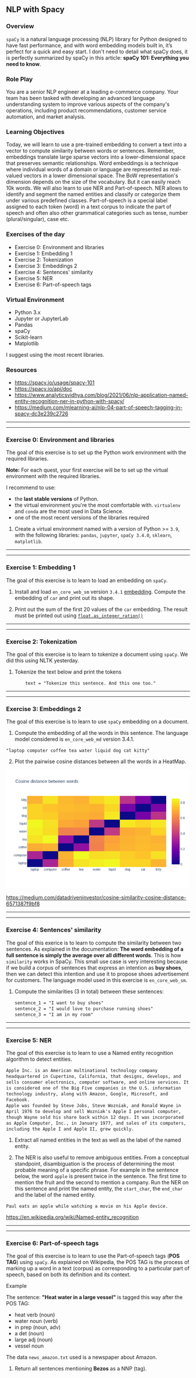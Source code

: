 ## NLP with Spacy

### Overview

`spaCy` is a natural language processing (NLP) library for Python designed to have fast performance, and with word embedding models built in, it’s perfect for a quick and easy start. I don't need to detail what spaCy does, it is perfectly summarized by spaCy in this article: **spaCy 101: Everything you need to know**.

### Role Play

You are a senior NLP engineer at a leading e-commerce company. Your team has been tasked with developing an advanced language understanding system to improve various aspects of the company's operations, including product recommendations, customer service automation, and market analysis.

### Learning Objectives

Today, we will learn to use a pre-trained embedding to convert a text into a vector to compute similarity between words or sentences. Remember, embeddings translate large sparse vectors into a lower-dimensional space that preserves semantic relationships.
Word embeddings is a technique where individual words of a domain or language are represented as real-valued vectors in a lower dimensional space. The BoW representation's dimension depends on the size of the vocabulary. But it can easily reach 10k words. We will also learn to use NER and Part-of-speech. NER allows to identify and segment the named entities and classify or categorize them under various predefined classes. Part-of-speech is a special label assigned to each token (word) in a text corpus to indicate the part of speech and often also other grammatical categories such as tense, number (plural/singular), case etc.

### Exercises of the day

- Exercise 0: Environment and libraries
- Exercise 1: Embedding 1
- Exercise 2: Tokenization
- Exercise 3: Embeddings 2
- Exercise 4: Sentences' similarity
- Exercise 5: NER
- Exercise 6: Part-of-speech tags

### Virtual Environment

- Python 3.x
- Jupyter or JupyterLab
- Pandas
- spaCy
- Scikit-learn
- Matplotlib

I suggest using the most recent libraries.

### Resources

- https://spacy.io/usage/spacy-101
- https://spacy.io/api/doc
- https://www.analyticsvidhya.com/blog/2021/06/nlp-application-named-entity-recognition-ner-in-python-with-spacy/
- https://medium.com/mlearning-ai/nlp-04-part-of-speech-tagging-in-spacy-dc3e239c2726

---

---

### Exercise 0: Environment and libraries

The goal of this exercise is to set up the Python work environment with the required libraries.

**Note:** For each quest, your first exercise will be to set up the virtual environment with the required libraries.

I recommend to use:

- the **last stable versions** of Python.
- the virtual environment you're the most comfortable with. `virtualenv` and `conda` are the most used in Data Science.
- one of the most recent versions of the libraries required

1. Create a virtual environment named with a version of Python >= `3.9`, with the following libraries: `pandas`, `jupyter`, `spaCy 3.4.0`, `sklearn`, `matplotlib`.

---

---

### Exercise 1: Embedding 1

The goal of this exercise is to learn to load an embedding on `spaCy`.

1. Install and load `en_core_web_sm` version `3.4.1` [embedding](https://github.com/explosion/spacy-models/releases/tag/en_core_web_sm-3.4.1).
   Compute the embedding of `car` and print out its shape.

2. Print out the sum of the first 20 values of the `car` embedding. The result
   must be printed out using
   [`float.as_integer_ration()`](https://docs.python.org/3/library/stdtypes.html#float.as_integer_ratio)

---

---

### Exercise 2: Tokenization

The goal of this exercise is to learn to tokenize a document using `spaCy`. We did this using NLTK yesterday.

1. Tokenize the text below and print the tokens

   ```
       text = "Tokenize this sentence. And this one too."

   ```

---

---

### Exercise 3: Embeddings 2

The goal of this exercise is to learn to use `spaCy` embedding on a document.

1. Compute the embedding of all the words in this sentence. The language model considered is `en_core_web_md` version 3.4.1.

```
"laptop computer coffee tea water liquid dog cat kitty"
```

2. Plot the pairwise cosine distances between all the words in a HeatMap.

![alt text][logo]

[logo]: ./w3day05ex1_plot.png 'Plot'

https://medium.com/datadriveninvestor/cosine-similarity-cosine-distance-6571387f9bf8

---

---

### Exercise 4: Sentences' similarity

The goal of this exerice is to learn to compute the similarity between two sentences. As explained in the documentation: **The word embedding of a full sentence is simply the average over all different words**. This is how `similarity` works in SpaCy. This small use case is very interesting because if we build a corpus of sentences that express an intention as **buy shoes**, then we can detect this intention and use it to propose shoes advertisement for customers. The language model used in this exercise is `en_core_web_sm`.

1. Compute the similarities (3 in total) between these sentences:

   ```
   sentence_1 = "I want to buy shoes"
   sentence_2 = "I would love to purchase running shoes"
   sentence_3 = "I am in my room"

   ```

---

---

### Exercise 5: NER

The goal of this exercise is to learn to use a Named entity recognition algorithm to detect entities.

```
Apple Inc. is an American multinational technology company headquartered in Cupertino, California, that designs, develops, and sells consumer electronics, computer software, and online services. It is considered one of the Big Five companies in the U.S. information technology industry, along with Amazon, Google, Microsoft, and Facebook.
Apple was founded by Steve Jobs, Steve Wozniak, and Ronald Wayne in April 1976 to develop and sell Wozniak's Apple I personal computer, though Wayne sold his share back within 12 days. It was incorporated as Apple Computer, Inc., in January 1977, and sales of its computers, including the Apple I and Apple II, grew quickly.
```

1. Extract all named entities in the text as well as the label of the named entity.

2. The NER is also useful to remove ambiguous entities. From a conceptual standpoint, disambiguation is the process of determining the most probable meaning of a specific phrase. For example in the sentence below, the word `apple` is present twice in the sentence. The first time to mention the fruit and the second to mention a company. Run the NER on this sentence and print the named entity, the `start_char`, the `end_char` and the label of the named entity.

```
Paul eats an apple while watching a movie on his Apple device.
```

https://en.wikipedia.org/wiki/Named-entity_recognition

---

---

### Exercise 6: Part-of-speech tags

The goal of this exercise is to learn to use the Part-of-speech tags (**POS TAG**) using `spaCy`. As explained on Wikipedia, the POS TAG is the process of marking up a word in a text (corpus) as corresponding to a particular part of speech, based on both its definition and its context.

Example

The sentence: **"Heat water in a large vessel"** is tagged this way after the POS TAG:

- heat verb (noun)
- water noun (verb)
- in prep (noun, adv)
- a det (noun)
- large adj (noun)
- vessel noun

The data `news_amazon.txt` used is a newspaper about Amazon.

1. Return all sentences mentioning **Bezos** as a NNP (tag).
